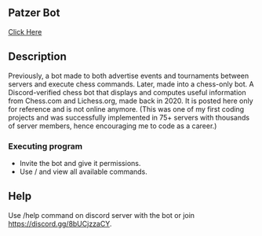 ## Patzer Bot

[Click Here](https://discord.com/api/oauth2/authorize?client_id=803120439550279690&permissions=519233&scope=bot)

## Description

Previously, a bot made to both advertise events and tournaments between servers and execute chess commands. Later, made into a chess-only bot. A Discord-verified chess bot that displays and computes useful information from Chess.com and Lichess.org, made back in 2020. It is posted here only for reference and is not online anymore. (This was one of my first coding projects and was successfully implemented in 75+ servers with thousands of server members, hence encouraging me to code as a career.)

### Executing program

* Invite the bot and give it permissions.
* Use / and view all available commands.

## Help

Use /help command on discord server with the bot or join https://discord.gg/8bUCjzzaCY.


